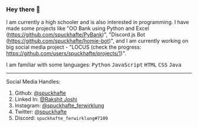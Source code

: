 ### Hey there 👋

I am currently a high schooler and is also interested in programming. I have made some projects like "OO Bank using Python and Excel (https://github.com/spuckhafte/PyBank)", "Discord.js Bot (https://github.com/spuckhafte/homie-bot)", and I am currently working on big social media project - "LOCUS (check the progress: https://github.com/users/spuckhafte/projects/1)".

I am familiar with some languages: <kbd>Python</kbd> <kbd>JavaScript</kbd> <kbd>HTML</kbd> <kbd>CSS</kbd> <kbd>Java</kbd>

<hr>
    
Social Media Handles:
1. Github: <a href="https://github.com/spuckhafte">@spuckhafte</a>
2. Linked In: <a href="https://in.linkedin.com/in/rakshit-joshi-ab6892217">@Rakshit Joshi</a>
3. Instagram: <a href="https://www.instagram.com/spuckhafte_ferwirklung">@spuckhafte_ferwirklung</a>
4. Twitter: <a href="https://twitter.com/spuckhafte">@spuckhafte</a>
5. Discord: `spuckhafte_ferwirklung#7109`
